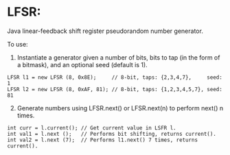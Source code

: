 # LFSR:

Java linear-feedback shift register pseudorandom number generator.

To use:

1. Instantiate a generator given a number of bits, bits to tap (in the form of a bitmask), and an optional seed (default is 1).

```
LFSR l1 = new LFSR (8, 0x8E);     // 8-bit, taps: {2,3,4,7},     seed: 1
LFSR l2 = new LFSR (8, 0xAF, 81); // 8-bit, taps: {1,2,3,4,5,7}, seed: 81
```

2. Generate numbers using LFSR.next() or LFSR.next(n) to perform next() n times.

```
int curr = l.current(); // Get current value in LSFR l.
int val1 = l.next ();   // Performs bit shifting, returns current().
int val2 = l.next (7);  // Performs l1.next() 7 times, returns current().
```
